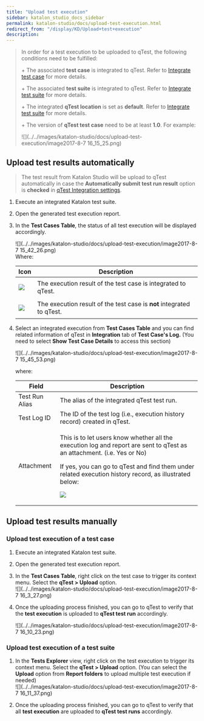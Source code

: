 ```yaml
---
title: "Upload test execution" 
sidebar: katalon_studio_docs_sidebar
permalink: katalon-studio/docs/upload-test-execution.html 
redirect_from: "/display/KD/Upload+test+execution" 
description: 
---
```

> In order for a test execution to be uploaded to qTest, the following conditions need to be fulfilled:
> 
> \+ The associated **test case** is integrated to qTest. Refer to [Integrate test case](/display/KD/Integrate+test+case) for more details.
> 
> \+ The associated **test suite** is integrated to qTest. Refer to [Integrate test suite](/display/KD/Integrate+test+suite) for more details.
> 
> \+ The integrated **qTest location** is set as **default**. Refer to [Integrate test suite](/display/KD/Integrate+test+suite) for more details.
> 
> \+ The version of **qTest test case** need to be at least **1.0**. For example:
> 
> ![](../../images/katalon-studio/docs/upload-test-execution/image2017-8-7 16_15_25.png)

Upload test results automatically
---------------------------------

> The test result from Katalon Studio will be upload to qTest automatically in case the **Automatically submit test run result** option is **checked** in [qTest Integration settings](https://docs.katalon.com/display/KD/qTest+Integration).

1.  Execute an integrated Katalon test suite.
2.  Open the generated test execution report.
3.  In the **Test Cases Table**, the status of all test execution will be displayed accordingly.
    
      
    ![](../../images/katalon-studio/docs/upload-test-execution/image2017-8-7 15_42_26.png)  
    Where:
    
    <table><thead><tr><th>Icon</th><th>Description</th></tr></thead><tbody><tr><td><p><img src="../../images/katalon-studio/docs/upload-test-execution/image2017-2-28 16_32_19.png"></p></td><td>The execution result of the test case is integrated to qTest.</td></tr><tr><td><p><img src="../../images/katalon-studio/docs/upload-test-execution/image2017-2-28 16_29_39.png"></p></td><td>The execution result of the test case is <strong>not</strong> integrated to qTest.</td></tr></tbody></table>
    
4.  Select an integrated execution from **Test Cases Table** and you can find related information of qTest in **Integration** tab of **Test Case's Log.** (You need to select **Show Test Case Details** to access this section)
    
    ![](../../images/katalon-studio/docs/upload-test-execution/image2017-8-7 15_45_53.png)  
    
      
    where:
    
    <table><thead><tr><th>Field</th><th>Description</th></tr></thead><tbody><tr><td>Test Run Alias</td><td>The alias of the integrated qTest test run.</td></tr><tr><td>Test Log ID</td><td>The ID of the test log (i.e., execution history record) created in qTest.</td></tr><tr><td>Attachment</td><td><p>This is to let users know whether all the execution log and report are sent to qTest as an attachment. (i.e. Yes or No)</p><p>If yes, you can go to qTest and find them under related execution history record, as illustrated below:</p><p><img src="../../images/katalon-studio/docs/upload-test-execution/image2017-8-7 15_50_43.png"></p></td></tr></tbody></table>
    

Upload test results manually
----------------------------

### Upload test execution of a test case

1.  Execute an integrated Katalon test suite.
2.  Open the generated test execution report.
3.  In the **Test Cases Table**, right click on the test case to trigger its context menu. Select the **qTest > Upload** option.  
    ![](../../images/katalon-studio/docs/upload-test-execution/image2017-8-7 16_3_27.png)  
      
    
4.  Once the uploading process finished, you can go to qTest to verify that the **test execution** is uploaded to **qTest test run** accordingly.  
      
    ![](../../images/katalon-studio/docs/upload-test-execution/image2017-8-7 16_10_23.png)

### Upload test execution of a test suite

1.  In the **Tests Explorer** view, right click on the test execution to trigger its context menu. Select the **qTest > Upload** option. (You can select the **Upload** option from **Report folders** to upload multiple test execution if needed)  
    ![](../../images/katalon-studio/docs/upload-test-execution/image2017-8-7 16_11_37.png)  
      
    
2.  Once the uploading process finished, you can go to qTest to verify that all **test execution** are uploaded to **qTest test runs** accordingly.